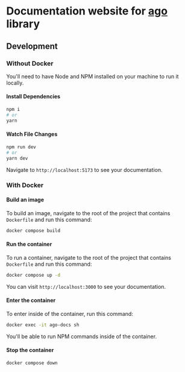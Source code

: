 # Documentation website for [ago](https://github.com/php-ago/ago) library

## Development
### Without Docker
You'll need to have Node and NPM installed on your machine to run it locally.

#### Install Dependencies
```bash
npm i
# or
yarn
```

#### Watch File Changes
```bash
npm run dev
# or
yarn dev
```

Navigate to `http://localhost:5173` to see your documentation.

### With Docker
#### Build an image
To build an image, navigate to the root of the project that contains `Dockerfile` and run this command:
```bash
docker compose build
```

#### Run the container
To run a container, navigate to the root of the project that contains `Dockerfile` and run this command:
```bash
docker compose up -d
```

You can visit `http://localhost:3000` to see your documentation.

#### Enter the container
To enter inside of the container, run this command:
```bash
docker exec -it ago-docs sh
```

You'll be able to run NPM commands inside of the container.

#### Stop the container
```bash
docker compose down
```
